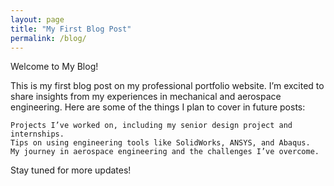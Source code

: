 ```yaml
---
layout: page
title: "My First Blog Post"
permalink: /blog/
---
```


Welcome to My Blog!

This is my first blog post on my professional portfolio website. I’m excited to share insights from my experiences in mechanical and aerospace engineering. Here are some of the things I plan to cover in future posts:

    Projects I’ve worked on, including my senior design project and internships.
    Tips on using engineering tools like SolidWorks, ANSYS, and Abaqus.
    My journey in aerospace engineering and the challenges I’ve overcome.

Stay tuned for more updates!

